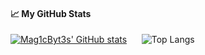 #### &#x1f4c8; My GitHub Stats

[![Mag1cByt3s' GitHub stats](https://github-readme-stats.vercel.app/api?username=Mag1cByt3s&show_icons=true&theme=tokyonight)](https://github.com/anuraghazra/github-readme-stats) &nbsp;&nbsp;&nbsp;&nbsp; ![Top Langs](https://github-readme-stats.vercel.app/api/top-langs/?username=Mag1cByt3s&langs_count=5&layout=donut&theme=tokyonight)

